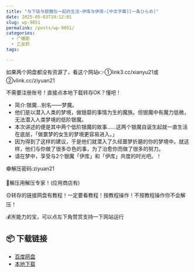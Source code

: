 ```yaml
---
title: "与下级与银魔在一起的生活~伊库与伊库~[中文字幕][一条ひらめ]"
date: 2025-05-03T19:12:01
slug: wp-9051
permalink: /posts/wp-9051/
categories:
  - 广播剧
  - 乙女抓
tags:

---
```


如果两个网盘都没有资源了，看这个网站👉①link3.cc/xianyu21或②vlink.cc/ziyuan21

不需要注册账号！直接点本地下载转存OK？懂吧！

*   简介:银魔…别名——梦魔。
*   他们是以潜入人类的梦境，做银靡的事情为生的魔族。但银魔中有魔力低微，无法潜入人类梦境的低阶银魔。
*   本次讲述的便是其中两个低阶银魔的故事……这两个银魔自诞生起就一直生活在底层，「做噩梦的女生的梦境更容易进入。」
*   因为得到了这样的建议，于是他们就潜入了久经噩梦折磨的你的梦境中。就这样，他们与你做了很多😍色的事，为了治愈你而做了很多的努力。
*   请在梦中，享受与2个银魔「伊库」和「伊库」共度的时光吧。！

🟢解压密码:ziyuan21

🔵解压用解压专家！(应用商店有)

🟡转存的链接网盘有教程！一定要看教程！按教程操作！不按教程操作你不会解压！

💰🈶能力的宝，可以点左下角赞赏支持一下网站运行

## 📦 下载链接
- [百度网盘](https://blziyuan21.com/pay-download/9051?key=263c00e561&down_id=0)
- [本地下载](https://blziyuan21.com/pay-download/9051?key=263c00e561&down_id=1)

